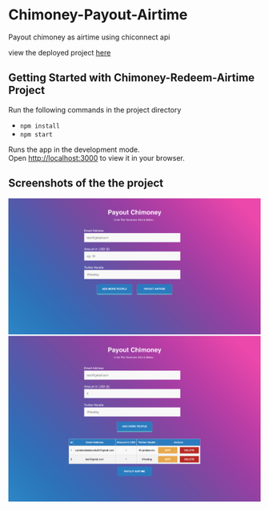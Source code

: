 # Chimoney-Payout-Airtime
Payout chimoney as airtime using chiconnect api

view the deployed project [here](https://chimoney-payout-airtime.vercel.app/)

## Getting Started with Chimoney-Redeem-Airtime Project
Run the following commands in the project directory

- `npm install`
- `npm start`


Runs the app in the development mode.\
Open [http://localhost:3000](http://localhost:3000) to view it in your browser.

## Screenshots of the the project
<img src="assets/example-1.png" alt="screenshot" title="screenshot">

<img src="assets/example-2.png" alt="screenshot" title="screenshot">





